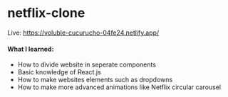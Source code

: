 # netflix-clone

Live: https://voluble-cucurucho-04fe24.netlify.app/

#### What I learned:
- How to divide website in seperate components
- Basic knowledge of React.js
- How to make websites elements such as dropdowns
- How to make more advanced animations like Netflix circular carousel
